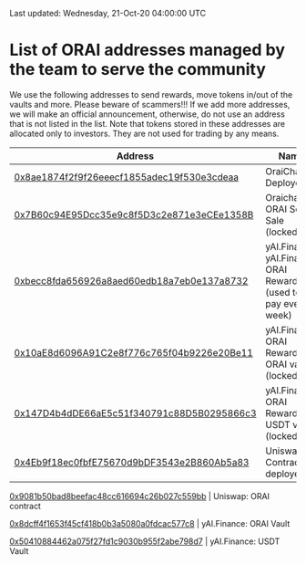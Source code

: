 Last updated: Wednesday, 21-Oct-20 04:00:00 UTC

# List of ORAI addresses managed by the team to serve the community

We use the following addresses to send rewards, move tokens in/out of the vaults and more. Please beware of scammers!!! If we add more addresses, we will make an official announcement, otherwise, do not use an address that is not listed in the list.
Note that tokens stored in these addresses are allocated only to investors. They are not used for trading by any means.

Address | Name 
---------|----------
  [0x8ae1874f2f9f26eeecf1855adec19f530e3cdeaa](https://etherscan.io/address/0x8ae1874f2f9f26eeecf1855adec19f530e3cdeaa)| OraiChain: Deployer 
 [0x7B60c94E95Dcc35e9c8f5D3c2e871e3eCEe1358B](https://etherscan.io/address/0x7B60c94E95Dcc35e9c8f5D3c2e871e3eCEe1358B) | Oraichain: ORAI Seed Sale (locked)
 [0xbecc8fda656926a8aed60edb18a7eb0e137a8732](https://etherscan.io/address/0xbecc8fda656926a8aed60edb18a7eb0e137a8732) | yAI.Finance: yAI.Finance: ORAI Reward (used to pay every week)
 [0x10aE8d6096A91C2e8f776c765f04b9226e20Be11](https://etherscan.io/address/0x10aE8d6096A91C2e8f776c765f04b9226e20Be11) | yAI.Finance: ORAI Reward for ORAI vault (locked)
 [0x147D4b4dDE66aE5c51f340791c88D5B0295866c3](https://etherscan.io/address/0x147D4b4dDE66aE5c51f340791c88D5B0295866c3) | yAI.Finance: ORAI Reward for USDT vault (locked)
 [0x4Eb9f18ec0fbfE75670d9bDF3543e2B860Ab5a83](https://etherscan.io/address/0x4Eb9f18ec0fbfE75670d9bDF3543e2B860Ab5a83) | Uniswap: Contract deployer

 [0x9081b50bad8beefac48cc616694c26b027c559bb](https://etherscan.io/address/0x9081b50bad8beefac48cc616694c26b027c559bb) | Uniswap: ORAI contract

 [0x8dcff4f1653f45cf418b0b3a5080a0fdcac577c8](https://etherscan.io/address/0x8dcff4f1653f45cf418b0b3a5080a0fdcac577c8) | yAI.Finance: ORAI Vault

 [0x50410884462a075f27fd1c9030b955f2abe798d7](https://etherscan.io/token/0x50410884462a075f27fd1c9030b955f2abe798d7) | yAI.Finance: USDT Vault
